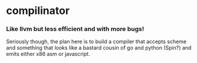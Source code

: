 compilinator
============

### Like llvm but less efficient and with more bugs!

Seriously though, the plan here is to build a compiler that accepts scheme and
something that looks like a bastard cousin of go and python (Spin?) and emits
either x86 asm or javascript.
